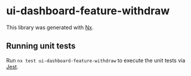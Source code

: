 # ui-dashboard-feature-withdraw

This library was generated with [Nx](https://nx.dev).

## Running unit tests

Run `nx test ui-dashboard-feature-withdraw` to execute the unit tests via [Jest](https://jestjs.io).
